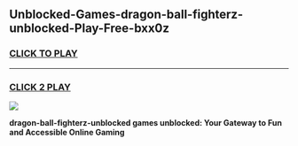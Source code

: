
## Unblocked-Games-dragon-ball-fighterz-unblocked-Play-Free-bxx0z
<h3>
<a href="https://premium76.site?title=dragon-ball-fighterz-unblocked&ref=12A">CLICK TO PLAY</a></h3>
<hr>

<h3>
<a href="https://premium76.site?title=dragon-ball-fighterz-unblocked&ref=12A">CLICK 2 PLAY</a>
  
</h3>

<a href="https://premium76.site?title=dragon-ball-fighterz-unblocked&ref=12A"><img src="https://clearcache.store/games.png"></a>


**dragon-ball-fighterz-unblocked games unblocked: Your Gateway to Fun and Accessible Online Gaming**
